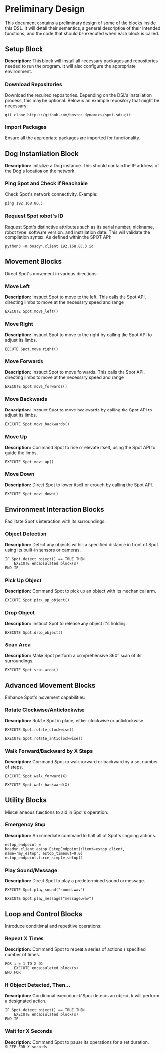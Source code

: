 # Preliminary Design 
This document contains a preliminary design of some of the blocks inside this DSL. It will detail their semantics, a general description of their intended functions, and the code that should be executed when each block is called. 

## Setup Block
**Description:** This block will install all necessary packages and repositories needed to run the program. It will also configure the appropriate environment.

### Download Repositories
Download the required repositories. Depending on the DSL's installation process, this may be optional. Below is an example repository that might be necessary:
```
git clone https://github.com/boston-dynamics/spot-sdk.git
```

### Import Packages
Ensure all the appropriate packages are imported for functionality.

## Dog Instantiation Block
**Description:** Initialize a Dog instance. This should contain the IP address of the Dog's location on the network. 

### Ping Spot and Check if Reachable
Check Spot's network connectivity. Example:
```
ping 192.168.80.3
```

### Request Spot robot's ID
Request Spot's distinctive attributes such as its serial number, nickname, robot type, software version, and installation date. This will validate the compilation syntax. As defined within the SPOT API:
```
python3 -m bosdyn.client 192.168.80.3 id
```


## Movement Blocks
Direct Spot's movement in various directions:

### Move Left
**Description:** Instruct Spot to move to the left. This calls the Spot API, directing limbs to move at the necessary speed and range.
```
EXECUTE Spot.move_left()
```

### Move Right
**Description:** Instruct Spot to move to the right by calling the Spot API to adjust its limbs.
```
EECUTE Spot.move_right()
```

### Move Forwards
**Description:** Instruct Spot to move forwards. This calls the Spot API, directing limbs to move at the necessary speed and range.
```
EXECUTE Spot.move_forwards()
```

### Move Backwards
**Description:** Instruct Spot to move backwards by calling the Spot API to adjust its limbs.
```
EXECUTE Spot.move_backwards()
```

### Move Up 
**Description:** Command Spot to rise or elevate itself, using the Spot API to guide the limbs.
```
EXECUTE Spot.move_up()
```

### Move Down
**Description:** Direct Spot to lower itself or crouch by calling the Spot API.
```
EXECUTE Spot.move_down()

```


## Environment Interaction Blocks
Facilitate Spot's interaction with its surroundings:

### Object Detection
**Description:** Detect any objects within a specified distance in front of Spot using its built-in sensors or cameras.
```
IF Spot.detect_object() == TRUE THEN
    EXECUTE encapsulated block(s)
END IF
```


### Pick Up Object
**Description:** Command Spot to pick up an object with its mechanical arm.
```
EXECUTE Spot.pick_up_object()
```

### Drop Object
**Description:** Instruct Spot to release any object it's holding.
```
EXECUTE Spot.drop_object()
```

### Scan Area
**Description:** Make Spot perform a comprehensive 360° scan of its surroundings.
```
EXECUTE Spot.scan_area()
```

## Advanced Movement Blocks
Enhance Spot's movement capabilities:

### Rotate Clockwise/Anticlockwise
**Description:** Rotate Spot in place, either clockwise or anticlockwise.
```
EXECUTE Spot.rotate_clockwise()

EXECUTE Spot.rotate_anticlockwise()
```

### Walk Forward/Backward by X Steps
**Description:** Command Spot to walk forward or backward by a set number of steps.
```
EXECUTE Spot.walk_forward(X)

EXECUTE Spot.walk_backward(X)
```

## Utility Blocks
Miscellaneous functions to aid in Spot's operation:

### Emergency Stop
**Description:** An immediate command to halt all of Spot's ongoing actions.
```
estop_endpoint = bosdyn.client.estop.EstopEndpoint(client=estop_client, name='my_estop', estop_timeout=9.0)
estop_endpoint.force_simple_setup()
```

### Play Sound/Message
**Description:** Direct Spot to play a predetermined sound or message.
```
EXECUTE Spot.play_sound("sound.wav")

EXECUTE Spot.play_message("message.wav")
```

## Loop and Control Blocks
Introduce conditional and repetitive operations:

### Repeat X Times
**Description:** Command Spot to repeat a series of actions a specified number of times.
```
FOR i = 1 TO X DO
    EXECUTE encapsulated block(s)
END FOR
```

### If Object Detected, Then...
**Description:** Conditional execution: if Spot detects an object, it will perform a designated action.
```
IF Spot.detect_object() == TRUE THEN
    EXECUTE encapsulated block(s)
END IF
```

### Wait for X Seconds
**Description:** Command Spot to pause its operations for a set duration.
```SLEEP FOR X seconds```